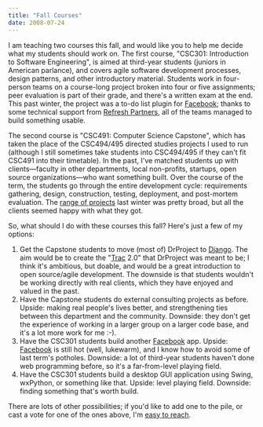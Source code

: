 ```yaml
---
title: "Fall Courses"
date: 2008-07-24
---
```

I am teaching two courses this fall, and would like you to help me decide what my students should work on.  The first course, "CSC301: Introduction to Software Engineering", is aimed at third-year students (juniors in American parlance), and covers agile software development processes, design patterns, and other introductory material.  Students work in four-person teams on a course-long project broken into four or five assignments; peer evaluation is part of their grade, and there's a written exam at the end. This past winter, the project was a to-do list plugin for <a href="http://www.facebook.com">Facebook</a>; thanks to some technical support from <a href="http://refreshpartners.com/">Refresh Partners</a>, all of the teams managed to build something usable.

The second course is "CSC491: Computer Science Capstone", which has taken the place of the CSC494/495 directed studies projects I used to run (although I still sometimes take students into CSC494/495 if they can't fit CSC491 into their timetable).  In the past, I've matched students up with clients—faculty in other departments, local non-profits, startups, open source organizations—who want something built.  Over the course of the term, the students go through the entire development cycle: requirements gathering, design, construction,  testing, deployment, and post-mortem evaluation.  The <a href="http://www.cs.toronto.edu/~gvwilson/2008-winter-showcase.pdf">range of projects</a> last winter was pretty broad, but all the clients seemed happy with what they got.

So, what should I do with these courses this fall?  Here's just a few of my options:
<ol>
  <li>Get the Capstone students to move (most of) DrProject to <a href="http://www.djangoproject.com/">Django</a>. The aim would be to create the "<a href="http://trac.edgewall.org">Trac</a> 2.0" that DrProject was meant to be; I think it's ambitious, but doable, and would be a great introduction to open source/agile development. The downside is that students wouldn't be working directly with real clients, which they have enjoyed and valued in the past.</li>
  <li>Have the Capstone students do external consulting projects as before. Upside: making real people's lives better, and strengthening ties between this department and the community. Downside: they don't get the experience of working in a larger group on a larger code base, and it's a lot more work for me :-).</li>
  <li>Have the CSC301 students build another <a href="http://www.facebook.com">Facebook</a> app. Upside: <a href="http://www.facebook.com">Facebook</a> is still hot (well, lukewarm), and I know how to avoid some of last term's potholes.  Downside: a lot of third-year students haven't done web programming before, so it's a far-from-level playing field.</li>
  <li>Have the CSC301 students build a desktop GUI application using Swing, wxPython, or something like that. Upside: level playing field. Downside: finding something that's worth build.</li>
</ol>
There are lots of other possibilities; if you'd like to add one to the pile, or cast a vote for one of the ones above, I'm <a href="mailto:gvwilson@third-bit.com">easy to reach</a>.
